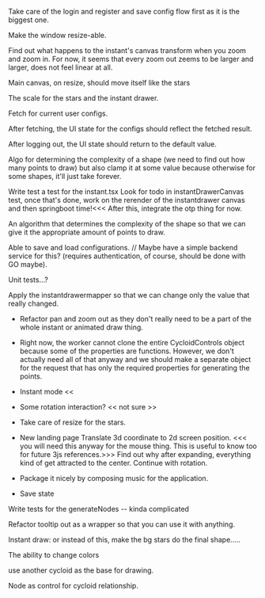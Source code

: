 Take care of the login and register and save config flow first as it is the biggest one.

Make the window resize-able.

Find out what happens to the instant's canvas transform when you zoom and zoom in. For now, it seems that every zoom out zeems to be larger and larger, does not feel linear at all.

Main canvas, on resize, should move itself like the stars

The scale for the stars and the instant drawer.

Fetch for current user configs.

After fetching, the UI state for the configs should reflect the fetched result.

After logging out, the UI state should return to the default value.

Algo for determining the complexity of a shape (we need to find out how many points to draw) but also clamp it at some value because otherwise for some shapes, it'll just take forever.

> > > > > > > > > > > > > > > > > > > > > > > > > > > > > > > > > > > > > > > > > >

Write test a test for the instant.tsx Look for todo in instantDrawerCanvas test, once that's done, work on the rerender of the instantdrawer canvas and then springboot time!<<< After this, integrate the otp thing for now.

An algorithm that determines the complexity of the shape so that we can give it the appropriate amount of points to draw.

Able to save and load configurations. // Maybe have a simple backend service for this? (requires authentication, of course, should be done with GO maybe).

Unit tests...?

Apply the instantdrawermapper so that we can change only the value that really changed.

- Refactor pan and zoom out as they don't really need to be a part of the whole instant or animated draw thing.

- Right now, the worker cannot clone the entire CycloidControls object because some of the properties are functions. However, we don't actually need all of that anyway and we should make a separate object for the request that has only the required properties for generating the points.

- Instant mode <<
- Some rotation interaction? << not sure >>
- Take care of resize for the stars.

- New landing page
  Translate 3d coordinate to 2d screen position. <<< you will need this anyway for the mouse thing. This is useful to know too for future 3js references.>>>
  Find out why after expanding, everything kind of get attracted to the center.
  Continue with rotation.

- Package it nicely by composing music for the application.

- Save state

Write tests for the generateNodes -- kinda complicated

Refactor tooltip out as a wrapper so that you can use it with anything.

Instant draw: or instead of this, make the bg stars do the final shape.....

The ability to change colors

use another cycloid as the base for drawing.

Node as control for cycloid relationship.
